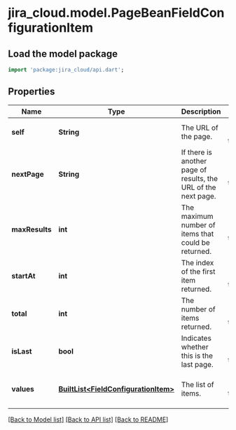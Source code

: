 # jira_cloud.model.PageBeanFieldConfigurationItem

## Load the model package
```dart
import 'package:jira_cloud/api.dart';
```

## Properties
Name | Type | Description | Notes
------------ | ------------- | ------------- | -------------
**self** | **String** | The URL of the page. | [optional] [default to null]
**nextPage** | **String** | If there is another page of results, the URL of the next page. | [optional] [default to null]
**maxResults** | **int** | The maximum number of items that could be returned. | [optional] [default to null]
**startAt** | **int** | The index of the first item returned. | [optional] [default to null]
**total** | **int** | The number of items returned. | [optional] [default to null]
**isLast** | **bool** | Indicates whether this is the last page. | [optional] [default to null]
**values** | [**BuiltList&lt;FieldConfigurationItem&gt;**](FieldConfigurationItem.md) | The list of items. | [optional] [default to const []]

[[Back to Model list]](../README.md#documentation-for-models) [[Back to API list]](../README.md#documentation-for-api-endpoints) [[Back to README]](../README.md)



